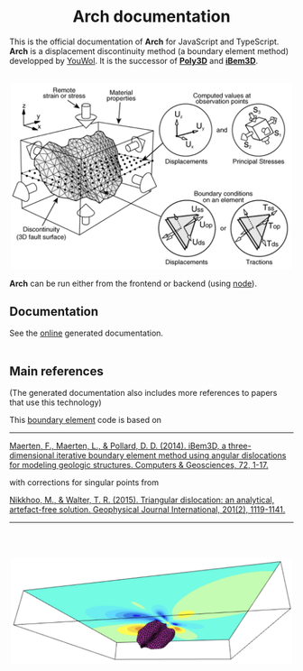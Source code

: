 # <center>Arch documentation</center>

This is the official documentation of **Arch** for JavaScript and TypeScript.
**Arch** is a displacement discontinuity method (a boundary element method) developped by [YouWol](https://youwol.com). It is the successor of [**Poly3D**](https://en.wikipedia.org/wiki/David_D._Pollard) and [**iBem3D**](https://www.sciencedirect.com/science/article/pii/S0098300414001496).
<br><br>

<center><img src="media/arche.jpg" alt="drawing" width="500"/></center>

**Arch** can be run either from the frontend or backend (using [node](https://nodejs.org/en/)).


## Documentation
See the [online](https://youwol.github.io/arch-doc/dist/docs/index.html) generated documentation.
<br><br>

## Main references
(The generated documentation also includes more references to papers that use this technology)

This [boundary element](https://en.wikipedia.org/wiki/Boundary_element_method) code is based on
___
[Maerten, F., Maerten, L., & Pollard, D. D. (2014). iBem3D, a three-dimensional iterative boundary element method using angular dislocations for modeling geologic structures. Computers & Geosciences, 72, 1-17.](https://www.sciencedirect.com/science/article/pii/S0098300414001496)


with corrections for singular points from

[Nikkhoo, M., & Walter, T. R. (2015). Triangular dislocation: an analytical, artefact-free solution. Geophysical Journal International, 201(2), 1119-1141.](https://academic.oup.com/gji/article/201/2/1119/572006)
___

<br><br>
<center><img src="media/example2.jpg" alt="drawing" width="500"/></center>